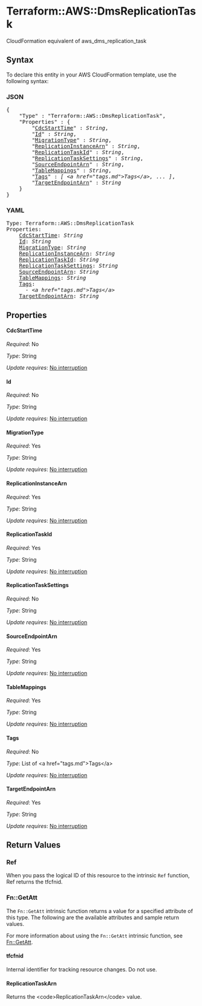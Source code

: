 # Terraform::AWS::DmsReplicationTask

CloudFormation equivalent of aws_dms_replication_task

## Syntax

To declare this entity in your AWS CloudFormation template, use the following syntax:

### JSON

<pre>
{
    "Type" : "Terraform::AWS::DmsReplicationTask",
    "Properties" : {
        "<a href="#cdcstarttime" title="CdcStartTime">CdcStartTime</a>" : <i>String</i>,
        "<a href="#id" title="Id">Id</a>" : <i>String</i>,
        "<a href="#migrationtype" title="MigrationType">MigrationType</a>" : <i>String</i>,
        "<a href="#replicationinstancearn" title="ReplicationInstanceArn">ReplicationInstanceArn</a>" : <i>String</i>,
        "<a href="#replicationtaskid" title="ReplicationTaskId">ReplicationTaskId</a>" : <i>String</i>,
        "<a href="#replicationtasksettings" title="ReplicationTaskSettings">ReplicationTaskSettings</a>" : <i>String</i>,
        "<a href="#sourceendpointarn" title="SourceEndpointArn">SourceEndpointArn</a>" : <i>String</i>,
        "<a href="#tablemappings" title="TableMappings">TableMappings</a>" : <i>String</i>,
        "<a href="#tags" title="Tags">Tags</a>" : <i>[ &lt;a href=&#34;tags.md&#34;&gt;Tags&lt;/a&gt;, ... ]</i>,
        "<a href="#targetendpointarn" title="TargetEndpointArn">TargetEndpointArn</a>" : <i>String</i>
    }
}
</pre>

### YAML

<pre>
Type: Terraform::AWS::DmsReplicationTask
Properties:
    <a href="#cdcstarttime" title="CdcStartTime">CdcStartTime</a>: <i>String</i>
    <a href="#id" title="Id">Id</a>: <i>String</i>
    <a href="#migrationtype" title="MigrationType">MigrationType</a>: <i>String</i>
    <a href="#replicationinstancearn" title="ReplicationInstanceArn">ReplicationInstanceArn</a>: <i>String</i>
    <a href="#replicationtaskid" title="ReplicationTaskId">ReplicationTaskId</a>: <i>String</i>
    <a href="#replicationtasksettings" title="ReplicationTaskSettings">ReplicationTaskSettings</a>: <i>String</i>
    <a href="#sourceendpointarn" title="SourceEndpointArn">SourceEndpointArn</a>: <i>String</i>
    <a href="#tablemappings" title="TableMappings">TableMappings</a>: <i>String</i>
    <a href="#tags" title="Tags">Tags</a>: <i>
      - &lt;a href=&#34;tags.md&#34;&gt;Tags&lt;/a&gt;</i>
    <a href="#targetendpointarn" title="TargetEndpointArn">TargetEndpointArn</a>: <i>String</i>
</pre>

## Properties

#### CdcStartTime

_Required_: No

_Type_: String

_Update requires_: [No interruption](https://docs.aws.amazon.com/AWSCloudFormation/latest/UserGuide/using-cfn-updating-stacks-update-behaviors.html#update-no-interrupt)

#### Id

_Required_: No

_Type_: String

_Update requires_: [No interruption](https://docs.aws.amazon.com/AWSCloudFormation/latest/UserGuide/using-cfn-updating-stacks-update-behaviors.html#update-no-interrupt)

#### MigrationType

_Required_: Yes

_Type_: String

_Update requires_: [No interruption](https://docs.aws.amazon.com/AWSCloudFormation/latest/UserGuide/using-cfn-updating-stacks-update-behaviors.html#update-no-interrupt)

#### ReplicationInstanceArn

_Required_: Yes

_Type_: String

_Update requires_: [No interruption](https://docs.aws.amazon.com/AWSCloudFormation/latest/UserGuide/using-cfn-updating-stacks-update-behaviors.html#update-no-interrupt)

#### ReplicationTaskId

_Required_: Yes

_Type_: String

_Update requires_: [No interruption](https://docs.aws.amazon.com/AWSCloudFormation/latest/UserGuide/using-cfn-updating-stacks-update-behaviors.html#update-no-interrupt)

#### ReplicationTaskSettings

_Required_: No

_Type_: String

_Update requires_: [No interruption](https://docs.aws.amazon.com/AWSCloudFormation/latest/UserGuide/using-cfn-updating-stacks-update-behaviors.html#update-no-interrupt)

#### SourceEndpointArn

_Required_: Yes

_Type_: String

_Update requires_: [No interruption](https://docs.aws.amazon.com/AWSCloudFormation/latest/UserGuide/using-cfn-updating-stacks-update-behaviors.html#update-no-interrupt)

#### TableMappings

_Required_: Yes

_Type_: String

_Update requires_: [No interruption](https://docs.aws.amazon.com/AWSCloudFormation/latest/UserGuide/using-cfn-updating-stacks-update-behaviors.html#update-no-interrupt)

#### Tags

_Required_: No

_Type_: List of &lt;a href=&#34;tags.md&#34;&gt;Tags&lt;/a&gt;

_Update requires_: [No interruption](https://docs.aws.amazon.com/AWSCloudFormation/latest/UserGuide/using-cfn-updating-stacks-update-behaviors.html#update-no-interrupt)

#### TargetEndpointArn

_Required_: Yes

_Type_: String

_Update requires_: [No interruption](https://docs.aws.amazon.com/AWSCloudFormation/latest/UserGuide/using-cfn-updating-stacks-update-behaviors.html#update-no-interrupt)

## Return Values

### Ref

When you pass the logical ID of this resource to the intrinsic `Ref` function, Ref returns the tfcfnid.

### Fn::GetAtt

The `Fn::GetAtt` intrinsic function returns a value for a specified attribute of this type. The following are the available attributes and sample return values.

For more information about using the `Fn::GetAtt` intrinsic function, see [Fn::GetAtt](https://docs.aws.amazon.com/AWSCloudFormation/latest/UserGuide/intrinsic-function-reference-getatt.html).

#### tfcfnid

Internal identifier for tracking resource changes. Do not use.

#### ReplicationTaskArn

Returns the &lt;code&gt;ReplicationTaskArn&lt;/code&gt; value.

